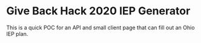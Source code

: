 # Give Back Hack 2020 IEP Generator

This is a quick POC for an API and small client page that can fill out an Ohio IEP plan.
